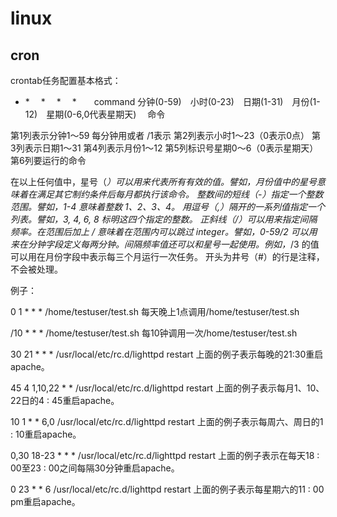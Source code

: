 # linux

## cron

crontab任务配置基本格式：
* *　 *　 *　 *　　command
分钟(0-59)　小时(0-23)　日期(1-31)　月份(1-12)　星期(0-6,0代表星期天)　 命令

第1列表示分钟1～59 每分钟用或者 /1表示
第2列表示小时1～23（0表示0点）
第3列表示日期1～31
第4列表示月份1～12
第5列标识号星期0～6（0表示星期天）
第6列要运行的命令

在以上任何值中，星号（*）可以用来代表所有有效的值。譬如，月份值中的星号意味着在满足其它制约条件后每月都执行该命令。
整数间的短线（-）指定一个整数范围。譬如，1-4 意味着整数 1、2、3、4。
用逗号（,）隔开的一系列值指定一个列表。譬如，3, 4, 6, 8 标明这四个指定的整数。
正斜线（/）可以用来指定间隔频率。在范围后加上 / 意味着在范围内可以跳过 integer。譬如，0-59/2 可以用来在分钟字段定义每两分钟。间隔频率值还可以和星号一起使用。例如，*/3 的值可以用在月份字段中表示每三个月运行一次任务。
开头为井号（#）的行是注释，不会被处理。

例子：

0 1 * * * /home/testuser/test.sh
每天晚上1点调用/home/testuser/test.sh

/10 * * * /home/testuser/test.sh
每10钟调用一次/home/testuser/test.sh

30 21 * * * /usr/local/etc/rc.d/lighttpd restart
上面的例子表示每晚的21:30重启apache。

45 4 1,10,22 * * /usr/local/etc/rc.d/lighttpd restart
上面的例子表示每月1、10、22日的4 : 45重启apache。

10 1 * * 6,0 /usr/local/etc/rc.d/lighttpd restart
上面的例子表示每周六、周日的1 : 10重启apache。

0,30 18-23 * * * /usr/local/etc/rc.d/lighttpd restart
上面的例子表示在每天18 : 00至23 : 00之间每隔30分钟重启apache。

0 23 * * 6 /usr/local/etc/rc.d/lighttpd restart
上面的例子表示每星期六的11 : 00 pm重启apache。